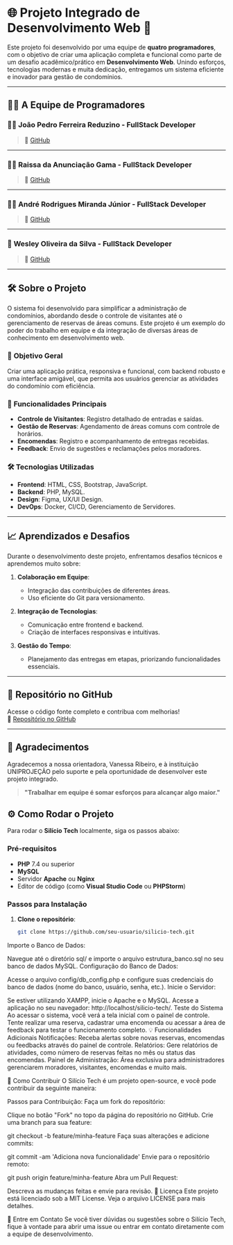 # 🌐 **Projeto Integrado de Desenvolvimento Web** 🌟

Este projeto foi desenvolvido por uma equipe de **quatro programadores**, com o objetivo de criar uma aplicação completa e funcional como parte de um desafio acadêmico/prático em **Desenvolvimento Web**. Unindo esforços, tecnologias modernas e muita dedicação, entregamos um sistema eficiente e inovador para gestão de condomínios.

---

## 👨‍💻 **A Equipe de Programadores**

### 🧑‍💻 **João Pedro Ferreira Reduzino** - FullStack Developer
> 🔗 [GitHub](https://github.com/JotaPe-dev)

---

### 👩‍💻 **Raissa da Anunciação Gama** - FullStack Developer
> 🔗 [GitHub](https://github.com/anacosta)

---

### 👨‍💻 **André Rodrigues Miranda Júnior** - FullStack Developer
> 🔗 [GitHub](https://github.com/Andre-Rodriguesjr)

---

### 🐸 **Wesley Oliveira da Silva** - FullStack Developer
> 🔗 [GitHub](https://github.com/Wsfrog)

---

## 🛠️ **Sobre o Projeto**

O sistema foi desenvolvido para simplificar a administração de condomínios, abordando desde o controle de visitantes até o gerenciamento de reservas de áreas comuns. Este projeto é um exemplo do poder do trabalho em equipe e da integração de diversas áreas de conhecimento em desenvolvimento web.

### 🚀 **Objetivo Geral**
Criar uma aplicação prática, responsiva e funcional, com backend robusto e uma interface amigável, que permita aos usuários gerenciar as atividades do condomínio com eficiência.

### 🔑 **Funcionalidades Principais**
- **Controle de Visitantes**: Registro detalhado de entradas e saídas.
- **Gestão de Reservas**: Agendamento de áreas comuns com controle de horários.
- **Encomendas**: Registro e acompanhamento de entregas recebidas.
- **Feedback**: Envio de sugestões e reclamações pelos moradores.

### 🛠️ **Tecnologias Utilizadas**
- **Frontend**: HTML, CSS, Bootstrap, JavaScript.
- **Backend**: PHP, MySQL.
- **Design**: Figma, UX/UI Design.
- **DevOps**: Docker, CI/CD, Gerenciamento de Servidores.

---

## 📈 **Aprendizados e Desafios**

Durante o desenvolvimento deste projeto, enfrentamos desafios técnicos e aprendemos muito sobre:

1. **Colaboração em Equipe**:
   - Integração das contribuições de diferentes áreas.
   - Uso eficiente do Git para versionamento.
   
2. **Integração de Tecnologias**:
   - Comunicação entre frontend e backend.
   - Criação de interfaces responsivas e intuitivas.

3. **Gestão do Tempo**:
   - Planejamento das entregas em etapas, priorizando funcionalidades essenciais.

---

## 🔗 **Repositório no GitHub**

Acesse o código fonte completo e contribua com melhorias!  
🔗 [Repositório no GitHub](https://github.com/seu-usuario/projeto-integrado)

---

## 🎉 **Agradecimentos**

Agradecemos a nossa orientadora, Vanessa Ribeiro, e à instituição UNIPROJEÇÃO pelo suporte e pela oportunidade de desenvolver este projeto integrado.

> **"Trabalhar em equipe é somar esforços para alcançar algo maior."**



## ⚙️ Como Rodar o Projeto

Para rodar o **Silício Tech** localmente, siga os passos abaixo:

### Pré-requisitos

- **PHP** 7.4 ou superior
- **MySQL**
- Servidor **Apache** ou **Nginx**
- Editor de código (como **Visual Studio Code** ou **PHPStorm**)

### Passos para Instalação

1. **Clone o repositório**:
   ```bash
   git clone https://github.com/seu-usuario/silicio-tech.git
Importe o Banco de Dados:

Navegue até o diretório sql/ e importe o arquivo estrutura_banco.sql no seu banco de dados MySQL.
Configuração do Banco de Dados:

Acesse o arquivo config/db_config.php e configure suas credenciais do banco de dados (nome do banco, usuário, senha, etc.).
Inicie o Servidor:

Se estiver utilizando XAMPP, inicie o Apache e o MySQL.
Acesse a aplicação no seu navegador: http://localhost/silicio-tech/.
Teste do Sistema
Ao acessar o sistema, você verá a tela inicial com o painel de controle.
Tente realizar uma reserva, cadastrar uma encomenda ou acessar a área de feedback para testar o funcionamento completo.
💡 Funcionalidades Adicionais
Notificações: Receba alertas sobre novas reservas, encomendas ou feedbacks através do painel de controle.
Relatórios: Gere relatórios de atividades, como número de reservas feitas no mês ou status das encomendas.
Painel de Administração: Área exclusiva para administradores gerenciarem moradores, visitantes, encomendas e muito mais.


🔧 Como Contribuir
O Silício Tech é um projeto open-source, e você pode contribuir da seguinte maneira:

Passos para Contribuição:
Faça um fork do repositório:

Clique no botão "Fork" no topo da página do repositório no GitHub.
Crie uma branch para sua feature:

git checkout -b feature/minha-feature
Faça suas alterações e adicione commits:

git commit -am 'Adiciona nova funcionalidade'
Envie para o repositório remoto:

git push origin feature/minha-feature
Abra um Pull Request:

Descreva as mudanças feitas e envie para revisão.
📝 Licença
Este projeto está licenciado sob a MIT License. Veja o arquivo LICENSE para mais detalhes.

📱 Entre em Contato
Se você tiver dúvidas ou sugestões sobre o Silício Tech, fique à vontade para abrir uma issue ou entrar em contato diretamente com a equipe de desenvolvimento.



